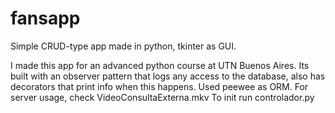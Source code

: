 # fansapp
Simple CRUD-type app made in python, tkinter as GUI.

I made this app for an advanced python course at UTN Buenos Aires.
Its built with an observer pattern that logs any access to the database, also has decorators that print info when this happens.
Used peewee as ORM.
For server usage, check VideoConsultaExterna.mkv
To init run controlador.py
